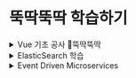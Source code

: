 # 뚝딱뚝딱 학습하기


<details markdown="1">
<summary>Vue 기초 공사  🔨뚝딱뚝딱</summary>

#### 1. 헬로월드 [📄](./vue/hello%20world/helloworld.md)

&nbsp;

## Basic 🎵

#### 1. 싱글 파일 컴포넌트 [📄](./vue/basic/싱글%20파일%20컴포넌트.md)

#### 2. 디렉티브 [📄](./vue/basic/디렉티브.md)

#### 3. computed, watch [📄](./vue/basic/computed,watch.md)

#### 4. 이벤트 핸들링 [📄](./vue/basic/이벤트%20핸들링.md)

#### 5. 라이프 사이클 [📄](./vue/basic/라이프사이클.md)

#### 6. 부모 자식 간 라이프 사이클 순서 [📄](./vue/basic/부모%20자식%20간%20라이프%20사이클%20순서.md)

&nbsp;

## Component ◼️◻️◼️◻️

#### 1. 전역 컴포넌트와 지역 컴포넌트 [📄](./vue/component/전역%20컴포넌트와%20지역%20컴포넌트.md)

#### 2. 부모 -> 자식 컴포넌트 데이터 전송 [📄](./vue/component/부모-자식%20컴포넌트%20데이터%20전송.md)

#### 3. 자식 -> 부모 컴포넌트 이벤트 전송 [📄](./vue/component/자식-부모%20컴포넌트%20이벤트%20전송.md)

#### 4. 관계 없는 컴포넌트 간 통신 [📄](./vue/component/관계%20없는%20컴포넌트%20간%20통신.md)

&nbsp;

## Router 🔀

#### 1. 정적 라우팅 [📄](./vue/router/정적%20라우팅.md)

#### 2. 동적 라우팅 [📄](./vue/router/동적%20라우팅.md)

#### 3. 네스티드 라우팅 (정적) [📄](./vue/router/네스티드%20라우팅%20(정적).md)

#### 4. 네스티드 라우팅 (동적) [📄](./vue/router/네스티드%20라우팅%20(동적).md)

#### 5. URL 해시(#) 제거 [📄](./vue/router/URL%20해시%20제거.md)

&nbsp;

## HTTP 통신 📡

#### 1. Axios [📄](./vue/http/axios.md)

&nbsp;

## Vuex

#### 1. Vuex [📄](./vue/vuex/vuex.md)

#### 2. 헬퍼 함수 [📄](./vue/vuex/helper%20function.md)

&nbsp;

## Project

#### 1. Vue CLI [📄](./vue/project/vue%20cli.md)

&nbsp;

## TypeScript

#### 1. 프로젝트 생성 [📄](./vue/typescript/프로젝트%20생성.md)
#### 2. @Component [📄](./vue/typescript/@Component.md)
#### 3. @Emit [📄](./vue/typescript/@Emit.md)
#### 4. @Prop [📄](./vue/typescript/@Prop.md)
#### 5. @Watch [📄](./vue/typescript/@Watch.md)

&nbsp;

## Deploy

#### 1. Express [📄](./vue/deploy/express.md)

&nbsp;

## Etc

#### 1. Modal

&nbsp;

### ~~Vue 끗~~
---

</details>

<details markdown="1">
<summary>ElasticSearch 학습</summary>

## Hello World ✋

#### 1. 검색 시스템 이해 [📄](./elasticSearch/hello%20world/1.%20검색%20시스템%20이해.md)

#### 2. Elasticsearch 장점 & 단점 [📄](./elasticSearch/hello%20world/2.%20Elasticsearch%20장점%20&%20단점.md)

#### 3. Elasticsearch & Kibana 다운로드, 실행 [📄](./elasticSearch/hello%20world/3.%20Elasticsearch%20&%20Kibana%20다운로드,%20실행.md)

&nbsp;

### ~~ElasticSearch 끗~~
---

</details>

<details markdown="1">
<summary>Event Driven Microservices</summary>

#### 1. 왜 이벤트 기반 마이크로서비스인가 ? [📄](./eventDrivenMicroservices/1.%20왜%20이벤트%20기반%20마이크로서비스인가%3F.md)

### ~~Event Driven Microservices 끗~~
---

</details>
